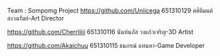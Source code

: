 Team : Sompomg Project
https://github.com/Uniicega 
651310129 ศศิติมนต์ สงวนรัมย์-Art Director 

https://github.com/Cherrliiii 
651310116 นันท์นภัส วงแก้วเจริญ-3D Artist

https://github.com/Akaichuu 
651310115 ธนภรณ์ แทนหา-Game Developer
